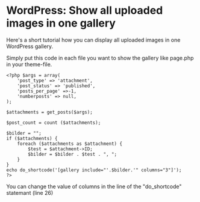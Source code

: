 # WordPress: Show all uploaded images in one gallery

Here's a short tutorial how you can display all uploaded images in one WordPress gallery.

Simply put this code in each file you want to show the gallery like page.php in your theme-file.

```
<?php $args = array(
    'post_type' => 'attachment',
    'post_status' => 'published',
    'posts_per_page' =>-1,
    'numberposts' => null,
);

$attachments = get_posts($args);

$post_count = count ($attachments);

$bilder = "";
if ($attachments) {
    foreach ($attachments as $attachment) {
        $test = $attachment->ID;
        $bilder = $bilder . $test . ", ";
    }   
} 
echo do_shortcode('[gallery include="'.$bilder.'" columns="3"]');
?>
```									

You can change the value of columns in the line of the "do_shortcode" statemant (line 26)

